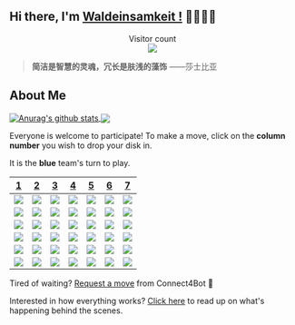 ## Hi there, I'm  [Waldeinsamkeit !](http://luokangyuan.com/) 👋👋👋👋

<p align="center"> 
  Visitor count<br>
  <img src="https://profile-counter.glitch.me/luokangyuan/count.svg" />
</p>

> **简洁是智慧的灵魂，冗长是肤浅的藻饰**    ——莎士比亚



## About Me

<a href="https://github.com/luokangyuan">
  <img align="center" src="https://github-readme-stats.anuraghazra1.vercel.app/api?username=luokangyuan&show_icons=true&include_all_commits=true&theme=radical&hide=contribs" alt="Anurag's github stats" />
</a>
<a href="https://github.com/luokangyuan">
  <img align="center" src="https://github-readme-stats.anuraghazra1.vercel.app/api/top-langs/?username=luokangyuan&layout=compact&theme=radical" />
</a>

Everyone is welcome to participate! To make a move, click on the **column number** you wish to drop your disk in.

It is the **blue** team's turn to play.

| [1](https://github.com/luokangyuan/luokangyuan/issues/new?title=connect4%7Cdrop%7Cblue%7C1&body=Just+push+%27Submit+new+issue%27+without+editing+the+title.+The+README+will+be+updated+after+approximately+30+seconds.) | [2](https://github.com/luokangyuan/luokangyuan/issues/new?title=connect4%7Cdrop%7Cblue%7C2&body=Just+push+%27Submit+new+issue%27+without+editing+the+title.+The+README+will+be+updated+after+approximately+30+seconds.) | [3](https://github.com/luokangyuan/luokangyuan/issues/new?title=connect4%7Cdrop%7Cblue%7C3&body=Just+push+%27Submit+new+issue%27+without+editing+the+title.+The+README+will+be+updated+after+approximately+30+seconds.) | [4](https://github.com/luokangyuan/luokangyuan/issues/new?title=connect4%7Cdrop%7Cblue%7C4&body=Just+push+%27Submit+new+issue%27+without+editing+the+title.+The+README+will+be+updated+after+approximately+30+seconds.) | [5](https://github.com/luokangyuan/luokangyuan/issues/new?title=connect4%7Cdrop%7Cblue%7C5&body=Just+push+%27Submit+new+issue%27+without+editing+the+title.+The+README+will+be+updated+after+approximately+30+seconds.) | [6](https://github.com/luokangyuan/luokangyuan/issues/new?title=connect4%7Cdrop%7Cblue%7C6&body=Just+push+%27Submit+new+issue%27+without+editing+the+title.+The+README+will+be+updated+after+approximately+30+seconds.) | [7](https://github.com/luokangyuan/luokangyuan/issues/new?title=connect4%7Cdrop%7Cblue%7C7&body=Just+push+%27Submit+new+issue%27+without+editing+the+title.+The+README+will+be+updated+after+approximately+30+seconds.) |
| ------------------------------------------------------------ | ------------------------------------------------------------ | ------------------------------------------------------------ | ------------------------------------------------------------ | ------------------------------------------------------------ | ------------------------------------------------------------ | ------------------------------------------------------------ |
| ![](https://github.com/luokangyuan/JonathanGin52/blob/master/images/blank.png) | ![](https://github.com/luokangyuan/JonathanGin52/blob/master/images/blank.png) | ![](https://github.com/luokangyuan/JonathanGin52/blob/master/images/blank.png) | ![](https://github.com/luokangyuan/JonathanGin52/blob/master/images/blank.png) | ![](https://github.com/luokangyuan/JonathanGin52/blob/master/images/blank.png) | ![](https://github.com/luokangyuan/JonathanGin52/blob/master/images/blank.png) | ![](https://github.com/luokangyuan/JonathanGin52/blob/master/images/blank.png) |
| ![](https://github.com/luokangyuan/JonathanGin52/blob/master/images/blank.png) | ![](https://github.com/luokangyuan/JonathanGin52/blob/master/images/blank.png) | ![](https://github.com/luokangyuan/JonathanGin52/blob/master/images/blank.png) | ![](https://github.com/luokangyuan/JonathanGin52/blob/master/images/blank.png) | ![](https://github.com/luokangyuan/JonathanGin52/blob/master/images/blank.png) | ![](https://github.com/luokangyuan/JonathanGin52/blob/master/images/blank.png) | ![](https://github.com/luokangyuan/JonathanGin52/blob/master/images/blank.png) |
| ![](https://github.com/luokangyuan/JonathanGin52/blob/master/images/blank.png) | ![](https://github.com/luokangyuan/JonathanGin52/blob/master/images/blank.png) | ![](https://github.com/luokangyuan/JonathanGin52/blob/master/images/blank.png) | ![](https://github.com/luokangyuan/JonathanGin52/blob/master/images/blank.png) | ![](https://github.com/luokangyuan/JonathanGin52/blob/master/images/blank.png) | ![](https://github.com/luokangyuan/JonathanGin52/blob/master/images/blank.png) | ![](https://github.com/luokangyuan/JonathanGin52/blob/master/images/blank.png) |
| ![](https://github.com/luokangyuan/JonathanGin52/blob/master/images/blank.png) | ![](https://github.com/luokangyuan/JonathanGin52/blob/master/images/blank.png) | ![](https://github.com/luokangyuan/JonathanGin52/blob/master/images/blank.png) | ![](https://github.com/luokangyuan/JonathanGin52/blob/master/images/blank.png) | ![](https://github.com/luokangyuan/JonathanGin52/blob/master/images/blank.png) | ![](https://github.com/luokangyuan/JonathanGin52/blob/master/images/blank.png) | ![](https://github.com/luokangyuan/JonathanGin52/blob/master/images/blank.png) |
| ![](https://raw.githubusercontent.com/luokangyuan/luokangyuan/master/images/red.png) | ![](https://raw.githubusercontent.com/luokangyuan/luokangyuan/master/images/blue.png) | ![](https://github.com/luokangyuan/JonathanGin52/blob/master/images/blank.png) | ![](https://github.com/luokangyuan/JonathanGin52/blob/master/images/blank.png) | ![](https://github.com/luokangyuan/JonathanGin52/blob/master/images/blank.png) | ![](https://github.com/luokangyuan/JonathanGin52/blob/master/images/blank.png) | ![](https://github.com/luokangyuan/JonathanGin52/blob/master/images/blank.png) |
| ![](https://raw.githubusercontent.com/luokangyuan/luokangyuan/master/images/red.png) | ![](https://raw.githubusercontent.com/luokangyuan/luokangyuan/master/images/blue.png) | ![](https://raw.githubusercontent.com/luokangyuan/luokangyuan/master/images/red.png) | ![](https://github.com/luokangyuan/JonathanGin52/blob/master/images/blank.png) | ![](https://github.com/luokangyuan/JonathanGin52/blob/master/images/blank.png) | ![](https://github.com/luokangyuan/JonathanGin52/blob/master/images/blank.png) | ![](https://github.com/luokangyuan/JonathanGin52/blob/master/images/blank.png) |

Tired of waiting? [Request a move](https://github.com/luokangyuan/luokangyuan/issues/new?title=connect4%7Cdrop%7Cblue%7Cai&body=Just+push+%27Submit+new+issue%27+without+editing+the+title.+The+README+will+be+updated+after+approximately+30+seconds.) from Connect4Bot :robot: 

Interested in how everything works? [Click here](https://github.com/luokangyuan/luokangyuan/tree/master/connect4) to read up on what's happening behind the scenes.